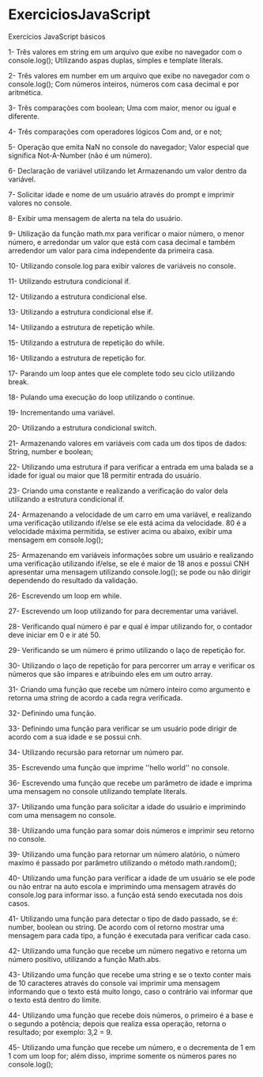 # ExerciciosJavaScript
Exercícios JavaScript básicos 

1- Três valores em string em um arquivo que exibe no navegador com o console.log(); 
Utilizando aspas duplas, simples e template literals.

2- Três valores em number em um arquivo que exibe no navegador com o console.log();
Com números inteiros, números com casa decimal e por aritmética.

3- Três comparações com boolean;
Uma com maior, menor ou igual e diferente.

4- Três comparações com operadores lógicos 
Com and, or e not; 

5- Operação que emita NaN no console do navegador;
Valor especial que significa Not-A-Number (não é um número).

6- Declaração de variável utilizando let
Armazenando um valor dentro da variável. 

7- Solicitar idade e nome de um usuário através do prompt e imprimir valores no console.

8- Exibir uma mensagem de alerta na tela do usuário. 

9- Utilização da função math.mx para verificar o maior número, o menor número, e arredondar um valor que está com casa decimal e também arredendor um valor para cima independente da primeira casa.

10- Utilizando console.log para exibir valores de variáveis no console.

11- Utilizando estrutura condicional if. 

12- Utilizando a estrutura condicional else. 

13- Utilizando a estrutura condicional else if. 

14- Utilizando a estrutura de repetição while. 

15- Utilizando a estrutura de repetição do while. 

16- Utilizando a estrutura de repetição for. 

17- Parando um loop antes que ele complete todo seu ciclo utilizando break. 

18- Pulando uma execução do loop utilizando o continue. 

19- Incrementando uma variável. 

20- Utilizando a estrutura condicional switch. 

21- Armazenando valores em variáveis com cada um dos tipos de dados: 
String, number e boolean; 

22- Utilizando uma estrutura if para verificar a entrada em uma balada se a idade for igual ou maior que 18 permitir entrada do usuário. 

23- Criando uma constante e realizando a verificação do valor dela utilizando a estrutura condicional if. 

24- Armazenando a velocidade de um carro em uma variável, e realizando uma verificação utilizando if/else se ele está acima da velocidade. 80 é a velocidade máxima permitida, se estiver acima ou abaixo, exibir uma mensagem em console.log();

25- Armazenando em variáveis informações sobre um usuário e realizando uma verificação utilizando if/else, se ele é maior de 18 anos e possui CNH apresentar uma mensagem utilizando console.log(); se pode ou não dirigir dependendo do resultado da validação. 

26- Escrevendo um loop em while.

27- Escrevendo um loop utilizando for para decrementar uma variável. 

28- Verificando qual número é par e qual é ímpar utilizando for, o contador deve iniciar em 0 e ir até 50. 

29- Verificando se um número é primo utilizando o laço de repetição for. 

30- Utilizando o laço de repetição for para percorrer um array e verificar os números que são ímpares e atribuindo eles em um outro array. 

31- Criando uma função que recebe um número inteiro como argumento e retorna uma string de acordo a cada regra verificada. 

32- Definindo uma função. 

33- Definindo uma função para verificar se um usuário pode dirigir de acordo com a sua idade e se possui cnh. 

34- Utilizando recursão para retornar um número par. 

35- Escrevendo uma função que imprime ''hello world'' no console. 

36- Escrevendo uma função que recebe um parâmetro de idade e imprima uma mensagem no console utilizando template literals. 

37- Utilizando uma função para solicitar a idade do usuário e imprimindo com uma mensagem no console. 

38- Utilizando uma função para somar dois números e imprimir seu retorno no console. 

39- Utilizando uma função para retornar um número alatório, o número maxímo é passado por parâmetro utilizando o método math.random();

40- Utilizando uma função para verificar a idade de um usuário se ele pode ou não entrar na auto escola e imprimindo uma mensagem através do console.log para informar isso. a função está sendo executada nos dois casos. 

41- Utilizando uma função para detectar o tipo de dado passado, se é: number, boolean ou string. De acordo com ol retorno mostrar uma mensagem para cada tipo, a função é executada para verificar cada caso. 

42- Utilizando uma função que recebe um número negativo e retorna um número positivo, utilizando a função Math.abs.

43- Utilizando uma função que recebe uma string e se o texto conter mais de 10 caracteres através do console vai imprimir uma mensagem informando que o texto está muito longo, caso o contrário vai informar que o texto está dentro do limite.  

44- Utilizando uma função que recebe dois números, o primeiro é a base e o segundo a potência;
depois que realiza essa operação, retorna o resultado;
por exemplo: 3,2 = 9. 

45- Utilizando uma função que recebe um número, e o decrementa de 1 em 1 com um loop for; 
além disso, imprime somente os números pares no console.log(); 













